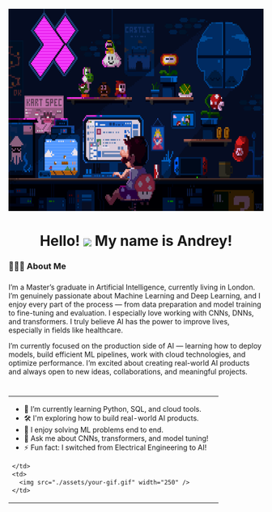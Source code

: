 <br clear="both">

<div align="center">
  <img height="400" width="950" src="./assets/225813708-98b745f2-7d22-48cf-9150-083f1b00d6c9.gif" />
</div>

###

<h1 align="center">
  Hello!
  <img src="https://user-images.githubusercontent.com/18350557/176309783-0785949b-9127-417c-8b55-ab5a4333674e.gif" width="40" style="vertical-align: middle;" />
  My name is Andrey!
</h1>

###

<h3 align="left">🧑🏻‍💻 About Me </h3>

###

<p align="left">I’m a Master’s graduate in Artificial Intelligence, currently living in London. I’m genuinely passionate about Machine Learning and Deep Learning, and I enjoy every part of the process — from data preparation and model training to fine-tuning and evaluation. I especially love working with CNNs, DNNs, and transformers. I truly believe AI has the power to improve lives, especially in fields like healthcare.

I’m currently focused on the production side of AI — learning how to deploy models, build efficient ML pipelines, work with cloud technologies, and optimize performance. I’m excited about creating real-world AI products and always open to new ideas, collaborations, and meaningful projects.<br><br>

###

<table>
  <tr>
    <td valign="top" style="padding-right: 20px;">

<ul align="left">
  <li>🌱 I’m currently learning Python, SQL, and cloud tools.</li>
  <li>🛠 I'm exploring how to build real-world AI products.</li>
  <li>🎯 I enjoy solving ML problems end to end.</li>
  <li>💬 Ask me about CNNs, transformers, and model tuning!</li>
  <li>⚡ Fun fact: I switched from Electrical Engineering to AI!</li>
</ul>

    </td>
    <td>
      <img src="./assets/your-gif.gif" width="250" />
    </td>
  </tr>
</table>

###

